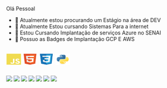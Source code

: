 Olá Pessoal
- 🔭 Atualmente estou procurando um Estágio na  área de DEV
- 🌱 Atualmente Estou cursando Sistemas Para a internet
- 👯 Estou  Cursando Implantação de serviços Azure no SENAI
- 🌱 Possuo as Badges de Implantação GCP E AWS
</div>
<div style="display: inline_block"><br>
  <img align="center" alt="Rafa-Js" height="30" width="40" src="https://raw.githubusercontent.com/devicons/devicon/master/icons/javascript/javascript-plain.svg">
  <img align="center" alt="Rafa-HTML" height="30" width="40" src="https://raw.githubusercontent.com/devicons/devicon/master/icons/html5/html5-original.svg">
  <img align="center" alt="Rafa-CSS" height="30" width="40" src="https://raw.githubusercontent.com/devicons/devicon/master/icons/css3/css3-original.svg">
  <img align="center" alt="Rafa-Python" height="30" width="40" src="https://raw.githubusercontent.com/devicons/devicon/master/icons/python/python-original.svg">
</div>
  
  ##
 
<div> 
 <a href="https://www.instagram.com/flpcruzferreira/?hl=pt-br" target="_blank"><img src="https://img.shields.io/badge/-Instagram-%23E4405F?style=for-the-badge&logo=instagram&logoColor=white" target="_blank"></a>
<a href = "mailto:flpcruzferreira@gmail.com"><img src="https://img.shields.io/badge/-Gmail-%23333?style=for-the-badge&logo=gmail&logoColor=white" target="_blank"></a>
<a href="https://www.linkedin.com/in/felipe-da-cruz-02018a90/" target="_blank"><img src="https://img.shields.io/badge/-LinkedIn-%230077B5?style=for-the-badge&logo=linkedin&logoColor=white" target="_blank"></a> 
  <a href="https://chatdireto.com/11975551635" target="_blank"><img src="https://img.shields.io/badge/WhatsApp-25D366?style=for-the-badge&logo=whatsapp&logoColor=white" target="_blank"></a>
  <a href="https://www.facebook.com/flpcruzferreira/" target="_blank"><img src="https://img.shields.io/badge/Facebook-1877F2?style=for-the-badge&logo=facebook&logoColor=white" target="_blank"></a>
    <a href="https://www.credly.com/badges/b79463ca-96e0-403d-8b58-b308862d3ee0/linked_in_profile" target="_blank"><img src="https://img.shields.io/badge/Amazon_AWS-232F3E?style=for-the-badge&logo=amazon-aws&logoColor=white" target="_blank"></a>
  <a href="https://www.cloudskillsboost.google/public_profiles/a65d74c9-2d76-4622-b61d-b90f7920ee35" target="_blank"><img src="https://img.shields.io/badge/Google_Cloud-4285F4?style=for-the-badge&logo=google-cloud&logoColor=white" target="_blank"></a>
  
 
 
</div>
